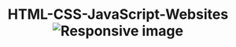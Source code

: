 <h1 align="center">HTML-CSS-JavaScript-Websites
  
<img src="https://miro.medium.com/v2/resize:fit:1200/1*2xsLeLNqKwIoGOQlw8O6Ug.png" alt="Responsive image" width=auto height=auto>
